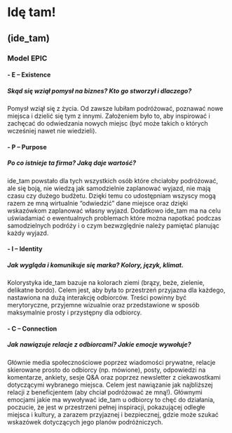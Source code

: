 #  Idę tam! 
 ## (ide_tam) 
### Model EPIC

####  - E – Existence 
##### Skąd się wziął pomysł na biznes? Kto go stworzył i dlaczego?
Pomysł wziął się z życia. Od zawsze lubiłam podróżować, poznawać nowe miejsca i dzielić się tym z innymi. Założeniem było to, aby inspirować i zachęcać do odwiedzania nowych miejsc (być może takich o których wcześniej nawet nie wiedzieli).

####  - P – Purpose 
##### Po co istnieje ta firma? Jaką daje wartość?
ide_tam powstało dla tych wszystkich osób które chciałoby podróżować, ale się boją, nie wiedzą jak samodzielnie zaplanować wyjazd, nie mają czasu czy dużego budżetu. Dzięki temu co udostępniam wszyscy mogą razem ze mną wirtualnie “odwiedzić” dane miejsce oraz dzięki wskazówkom zaplanować własny wyjazd. Dodatkowo ide_tam ma na celu uświadamiać o ewentualnych problemach które można napotkać podczas samodzielnych podróży i o czym bezwzględnie należy pamiętać planując każdy wyjazd. 

####  - I – Identity
##### Jak wygląda i komunikuje się marka? Kolory, język, klimat.
Kolorystyka ide_tam bazuje na kolorach ziemi (brązy, beże, zielenie, delikatne bordo).
Celem jest, aby była to przestrzeń przyjazna dla każdego, nastawiona na dużą interakcję odbiorców. Treści powinny być merytoryczne, przyjemne wizualnie oraz przedstawione w sposób maksymalnie prosty i przystępny dla odbiorcy.

####  - C – Connection
##### Jak nawiązuje relacje z odbiorcami? Jakie emocje wywołuje?
Głównie media społecznościowe poprzez wiadomości prywatne, relacje skierowane prosto do odbiorcy (np. mówione), posty, odpowiedzi na komentarze, ankiety, sesje Q&A oraz poprzez newsletter z ciekawostkami dotyczącymi wybranego miejsca. Celem jest nawiązanie jak najbliższej relacji z beneficjentem (aby chciał podróżować ze mną!). Głównymi emocjami jakie ma wywoływać ide_tam u odbiorcy to chęć do działania, poczucie, że jest w przestrzeni pełnej inspiracji, pokazującej odległe miejsca i kultury, a zarazem przyjaznej i bezpiecznej, gdzie może szukać wskazówek dotyczących jego planów podróżniczych. 
